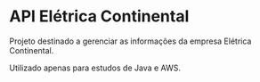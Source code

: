 # API Elétrica Continental

Projeto destinado a gerenciar as informações da empresa Elétrica Continental.

Utilizado apenas para estudos de Java e AWS.

